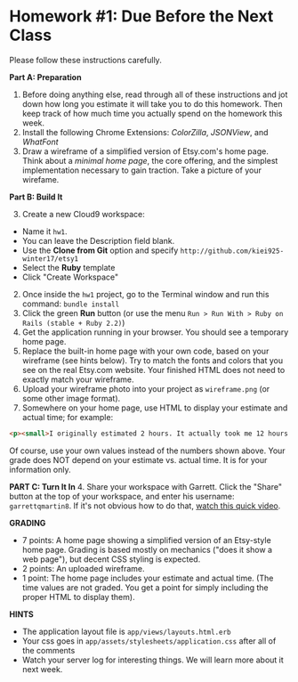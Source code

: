# Homework #1: Due Before the Next Class

Please follow these instructions carefully.

**Part A: Preparation**

1. Before doing anything else, read through all of these instructions and jot down how long you estimate it will take you to do this homework. Then keep track of how much time you actually spend on the homework this week.
2. Install the following Chrome Extensions: _ColorZilla_, _JSONView_, and _WhatFont_
1. Draw a wireframe of a simplified version of Etsy.com's home page.  Think about a _minimal home page_, the core offering, and the simplest implementation necessary to gain traction. Take a picture of your wirefame.

**Part B: Build It**

3. Create a new Cloud9 workspace:
  - Name it `hw1`.  
  - You can leave the Description field blank.
  - Use the **Clone from Git** option and specify ```http://github.com/kiei925-winter17/etsy1```
  - Select the **Ruby** template
  - Click "Create Workspace"
2. Once inside the `hw1` project, go to the Terminal window and run this command: `bundle install`
3. Click the green **Run** button (or use the menu `Run > Run With > Ruby on Rails (stable + Ruby 2.2)`)
4. Get the application running in your browser.  You should see a temporary home page.
3. Replace the built-in home page with your own code, based on your wireframe (see hints below).  Try to match the fonts and colors that you see on the real Etsy.com website. Your finished HTML does not need to exactly match your wireframe.
3. Upload your wireframe photo into your project as `wireframe.png` (or some other image format).
4. Somewhere on your home page, use HTML to display your estimate and actual time; for example:
``` html
<p><small>I originally estimated 2 hours. It actually took me 12 hours.</small></p>
```
Of course, use your own values instead of the numbers shown above.  Your grade does NOT depend on your estimate vs. actual time.  It is for your information only.

**PART C: Turn It In**
4. Share your workspace with Garrett. Click the "Share" button at the top of your workspace, and enter his username: `garrettqmartin8`.  If it's not obvious how to do that, [watch this quick video](https://docs.c9.io/docs/share-a-workspace).


**GRADING**

- 7 points:  A home page showing a simplified version of an Etsy-style home page.  Grading is based mostly on mechanics ("does it show a web page"), but decent CSS styling is expected.
- 2 points: An uploaded wireframe.
- 1 point: The home page includes your estimate and actual time. (The time values are not graded. You get a point for simply including the proper HTML to display them).

**HINTS**

- The application layout file is `app/views/layouts.html.erb`
- Your css goes in `app/assets/stylesheets/application.css` after all of the comments
- Watch your server log for interesting things.  We will learn more about it next week.
